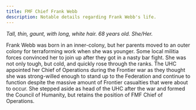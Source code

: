 ```yaml
---
title: FMF Chief Frank Webb
description: Notable details regarding Frank Webb's life.
---
```


_Tall, thin, gaunt, with long, white hair. 68 years old. She/Her._

Frank Webb was born in an inner-colony, but her parents moved to an outer colony for terraforming work when she was younger. Some local militia forces convinced her to join up after they got in a nasty bar fight. She was not only tough, but cold, and quickly rose through the ranks. The UHC appointed her Chief of Operations during the Frontier war as they thought she was strong-willed enough to stand up to the Federation and continue to function despite the massive amount of Frontier casualties that were about to occur. She stepped aside as head of the UHC after the war and formed the Council of Humanity, but retains the position of FMF Chief of Operations.
